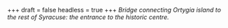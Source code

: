 
+++
draft = false
headless = true
+++
_Bridge connecting Ortygia island to the rest of Syracuse: the entrance to the historic centre._
